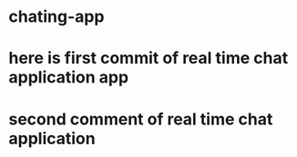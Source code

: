 # chating-app

# here is first commit of real time chat application app 

# second comment of real time chat application